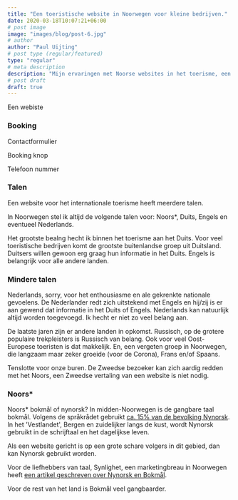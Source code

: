```yaml
---
title: "Een toeristische website in Noorwegen voor kleine bedrijven."
date: 2020-03-18T10:07:21+06:00
# post image
image: "images/blog/post-6.jpg"
# author
author: "Paul Uijting"
# post type (regular/featured)
type: "regular"
# meta description
description: "Mijn ervaringen met Noorse websites in het toerisme, een globaal overzicht over alle aanbevelingen."
# post draft
draft: true
---
```

Een webiste 

### Booking

Contactformulier

Booking knop

Telefoon nummer





### Talen

Een website voor het internationale toerisme heeft meerdere talen. 

In Noorwegen stel ik altijd de volgende talen voor: Noors*, Duits, Engels en eventueel Nederlands. 

Het grootste bealng hecht ik binnen het toerisme aan het Duits.
Voor veel toeristische bedrijven komt de grootste buitenlandse groep uit Duitsland. Duitsers willen gewoon erg graag hun informatie in het Duits.
Engels is belangrijk voor alle andere landen.

### Mindere talen

Nederlands, sorry, voor het enthousiasme en ale gekrenkte nationale gevoelens. De Nederlander redt zich uitstekend met Engels en hij/zij is er aan gewend dat informatie in het Duits of Engels.
Nederlands kan natuurlijk altijd worden toegevoegd. Ik hecht er niet zo veel belang aan.

De laatste jaren zijn er andere landen in opkomst.
Russisch, op de grotere populaire trekpleisters is Russisch van belang. Ook voor veel Oost-Europese toeristen is dat makkelijk.
En, een vergeten groep in Noorwegen, die langzaam maar zeker groeide (voor de Corona), Frans en/of Spaans.

Tenslotte voor onze buren.
De Zweedse bezoeker kan zich aardig redden met het Noors, een Zweedse vertaling van een website is niet nodig. 


### Noors*
Noors* bokmål of nynorsk? In midden-Noorwegen is de gangbare taal bokmål. Volgens de språkrådet gebruikt [ca. 15% van de bevolking Nynorsk](https://www.sprakradet.no/Vi-og-vart/Om-oss/English-and-other-languages/English/Nynorsk_in_Norway/).
In het 'Vestlandet', Bergen en zuidelijker langs de kust, wordt Nynorsk gebruikt in de schrijftaal en het dagelijkse leven.

Als een website gericht is op een grote schare volgers in dit gebied, dan kan Nynorsk gebruikt worden.

Voor de liefhebbers van taal, Synlighet, een marketingbreau in Noorwegen heeft [een artikel geschreven over Nynorsk en Bokmål](https://synlighet.no/blogg/nynorsk-nettside-da-risikerer-du-a-miste-synlighet-i-google/). 

Voor de rest van het land is Bokmål veel gangbaarder.